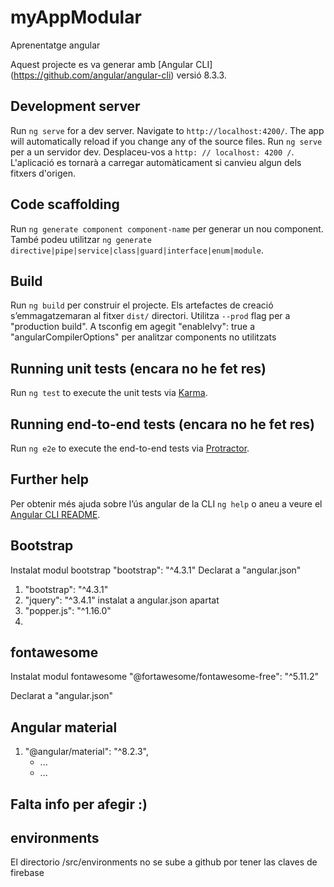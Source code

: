 # myAppModular
Aprenentatge angular

Aquest projecte es va generar amb [Angular CLI] (https://github.com/angular/angular-cli) versió 8.3.3.

## Development server

Run `ng serve` for a dev server. Navigate to `http://localhost:4200/`. The app will automatically reload if you change any of the source files.
Run `ng serve` per a un servidor dev. Desplaceu-vos a `http: // localhost: 4200 /`. L'aplicació es tornarà a carregar automàticament si canvieu algun dels fitxers d'origen.

## Code scaffolding

Run `ng generate component component-name` per generar un nou component. També podeu utilitzar `ng generate directive|pipe|service|class|guard|interface|enum|module`.

## Build

Run `ng build` per construir el projecte. Els artefactes de creació s’emmagatzemaran al fitxer `dist/` directori. Utilitza  `--prod` flag per a "production build".
A tsconfig em agegit "enableIvy": true a "angularCompilerOptions" per analitzar components no utilitzats

## Running unit tests (encara no he fet res)

Run `ng test` to execute the unit tests via [Karma](https://karma-runner.github.io).

## Running end-to-end tests (encara no he fet res)

Run `ng e2e` to execute the end-to-end tests via [Protractor](http://www.protractortest.org/).

## Further help

Per obtenir més ajuda sobre l’ús angular de la CLI `ng help` o aneu a veure el [Angular CLI README](https://github.com/angular/angular-cli/blob/master/README.md).

## Bootstrap 
Instalat modul bootstrap "bootstrap": "^4.3.1"
Declarat a "angular.json"

1. "bootstrap": "^4.3.1"  
2. "jquery": "^3.4.1"   instalat a angular.json apartat
3. "popper.js": "^1.16.0"
4. 

## fontawesome
Instalat modul fontawesome "@fortawesome/fontawesome-free": "^5.11.2"

Declarat a "angular.json"

## Angular material
1. "@angular/material": "^8.2.3",
   - ...
   - ...

## Falta info per afegir :)

## environments
El directorio /src/environments no se sube a github por tener las claves de firebase